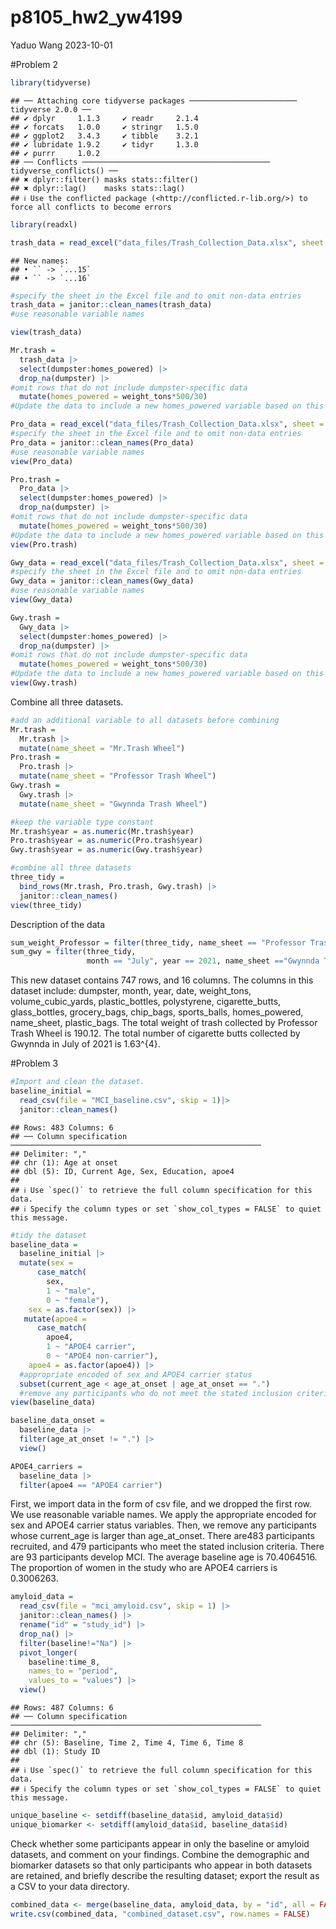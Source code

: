 p8105_hw2_yw4199
================
Yaduo Wang
2023-10-01

\#Problem 2

``` r
library(tidyverse)
```

    ## ── Attaching core tidyverse packages ──────────────────────── tidyverse 2.0.0 ──
    ## ✔ dplyr     1.1.3     ✔ readr     2.1.4
    ## ✔ forcats   1.0.0     ✔ stringr   1.5.0
    ## ✔ ggplot2   3.4.3     ✔ tibble    3.2.1
    ## ✔ lubridate 1.9.2     ✔ tidyr     1.3.0
    ## ✔ purrr     1.0.2     
    ## ── Conflicts ────────────────────────────────────────── tidyverse_conflicts() ──
    ## ✖ dplyr::filter() masks stats::filter()
    ## ✖ dplyr::lag()    masks stats::lag()
    ## ℹ Use the conflicted package (<http://conflicted.r-lib.org/>) to force all conflicts to become errors

``` r
library(readxl)
```

``` r
trash_data = read_excel("data_files/Trash_Collection_Data.xlsx", sheet = 1, skip = 1)
```

    ## New names:
    ## • `` -> `...15`
    ## • `` -> `...16`

``` r
#specify the sheet in the Excel file and to omit non-data entries
trash_data = janitor::clean_names(trash_data)
#use reasonable variable names

view(trash_data)

Mr.trash = 
  trash_data |> 
  select(dumpster:homes_powered) |> 
  drop_na(dumpster) |> 
#omit rows that do not include dumpster-specific data
  mutate(homes_powered = weight_tons*500/30)
#Update the data to include a new homes_powered variable based on this calculation.
```

``` r
Pro_data = read_excel("data_files/Trash_Collection_Data.xlsx", sheet = 2, skip = 1)
#specify the sheet in the Excel file and to omit non-data entries
Pro_data = janitor::clean_names(Pro_data)
#use reasonable variable names
view(Pro_data)

Pro.trash = 
  Pro_data |> 
  select(dumpster:homes_powered) |> 
  drop_na(dumpster) |> 
#omit rows that do not include dumpster-specific data
  mutate(homes_powered = weight_tons*500/30)
#Update the data to include a new homes_powered variable based on this calculation.
view(Pro.trash)
```

``` r
Gwy_data = read_excel("data_files/Trash_Collection_Data.xlsx", sheet = 4, skip = 1)
#specify the sheet in the Excel file and to omit non-data entries
Gwy_data = janitor::clean_names(Gwy_data)
#use reasonable variable names
view(Gwy_data)

Gwy.trash = 
  Gwy_data |> 
  select(dumpster:homes_powered) |> 
  drop_na(dumpster) |> 
#omit rows that do not include dumpster-specific data
  mutate(homes_powered = weight_tons*500/30)
#Update the data to include a new homes_powered variable based on this calculation.
view(Gwy.trash)
```

Combine all three datasets.

``` r
#add an additional variable to all datasets before combining
Mr.trash = 
  Mr.trash |> 
  mutate(name_sheet = "Mr.Trash Wheel")
Pro.trash = 
  Pro.trash |> 
  mutate(name_sheet = "Professor Trash Wheel") 
Gwy.trash = 
  Gwy.trash |> 
  mutate(name_sheet = "Gwynnda Trash Wheel") 

#keep the variable type constant
Mr.trash$year = as.numeric(Mr.trash$year)
Pro.trash$year = as.numeric(Pro.trash$year)
Gwy.trash$year = as.numeric(Gwy.trash$year)
```

``` r
#combine all three datasets
three_tidy = 
  bind_rows(Mr.trash, Pro.trash, Gwy.trash) |>
  janitor::clean_names()
view(three_tidy)
```

Description of the data

``` r
sum_weight_Professor = filter(three_tidy, name_sheet == "Professor Trash Wheel")
sum_gwy = filter(three_tidy, 
                 month == "July", year == 2021, name_sheet =="Gwynnda Trash Wheel")
```

This new dataset contains 747 rows, and 16 columns. The columns in this
dataset include: dumpster, month, year, date, weight_tons,
volume_cubic_yards, plastic_bottles, polystyrene, cigarette_butts,
glass_bottles, grocery_bags, chip_bags, sports_balls, homes_powered,
name_sheet, plastic_bags. The total weight of trash collected by
Professor Trash Wheel is 190.12. The total number of cigarette butts
collected by Gwynnda in July of 2021 is 1.63^{4}.

\#Problem 3

``` r
#Import and clean the dataset. 
baseline_initial = 
  read_csv(file = "MCI_baseline.csv", skip = 1)|>
  janitor::clean_names()
```

    ## Rows: 483 Columns: 6
    ## ── Column specification ────────────────────────────────────────────────────────
    ## Delimiter: ","
    ## chr (1): Age at onset
    ## dbl (5): ID, Current Age, Sex, Education, apoe4
    ## 
    ## ℹ Use `spec()` to retrieve the full column specification for this data.
    ## ℹ Specify the column types or set `show_col_types = FALSE` to quiet this message.

``` r
#tidy the dataset
baseline_data = 
  baseline_initial |> 
  mutate(sex = 
      case_match(
        sex, 
        1 ~ "male", 
        0 ~ "female"),
    sex = as.factor(sex)) |> 
   mutate(apoe4 = 
      case_match(
        apoe4, 
        1 ~ "APOE4 carrier", 
        0 ~ "APOE4 non-carrier"),
    apoe4 = as.factor(apoe4)) |> 
  #appropriate encoded of sex and APOE4 carrier status
  subset(current_age < age_at_onset | age_at_onset == ".") 
  #remove any participants who do not meet the stated inclusion criteria
view(baseline_data)

baseline_data_onset = 
  baseline_data |> 
  filter(age_at_onset != ".") |> 
  view()
```

``` r
APOE4_carriers = 
  baseline_data |> 
  filter(apoe4 == "APOE4 carrier") 
```

First, we import data in the form of csv file, and we dropped the first
row. We use reasonable variable names. We apply the appropriate encoded
for sex and APOE4 carrier status variables. Then, we remove any
participants whose current_age is larger than age_at_onset. There are483
participants recruited, and 479 participants who meet the stated
inclusion criteria. There are 93 participants develop MCI. The average
baseline age is 70.4064516. The proportion of women in the study who are
APOE4 carriers is 0.3006263.

``` r
amyloid_data = 
  read_csv(file = "mci_amyloid.csv", skip = 1) |> 
  janitor::clean_names() |> 
  rename("id" = "study_id") |> 
  drop_na() |> 
  filter(baseline!="Na") |> 
  pivot_longer(
    baseline:time_8,
    names_to = "period", 
    values_to = "values") |> 
  view()  
```

    ## Rows: 487 Columns: 6
    ## ── Column specification ────────────────────────────────────────────────────────
    ## Delimiter: ","
    ## chr (5): Baseline, Time 2, Time 4, Time 6, Time 8
    ## dbl (1): Study ID
    ## 
    ## ℹ Use `spec()` to retrieve the full column specification for this data.
    ## ℹ Specify the column types or set `show_col_types = FALSE` to quiet this message.

``` r
unique_baseline <- setdiff(baseline_data$id, amyloid_data$id)
unique_biomarker <- setdiff(amyloid_data$id, baseline_data$id)
```

Check whether some participants appear in only the baseline or amyloid
datasets, and comment on your findings. Combine the demographic and
biomarker datasets so that only participants who appear in both datasets
are retained, and briefly describe the resulting dataset; export the
result as a CSV to your data directory.

``` r
combined_data <- merge(baseline_data, amyloid_data, by = "id", all = FALSE)
write.csv(combined_data, "combined_dataset.csv", row.names = FALSE)
```
